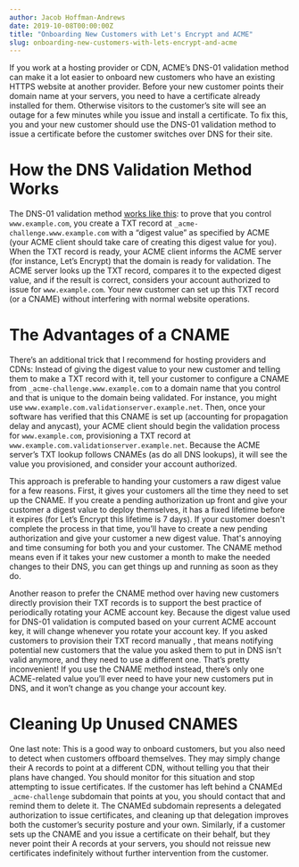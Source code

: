 ```yaml
---
author: Jacob Hoffman-Andrews
date: 2019-10-08T00:00:00Z
title: "Onboarding New Customers with Let's Encrypt and ACME"
slug: onboarding-new-customers-with-lets-encrypt-and-acme
---
```


If you work at a hosting provider or CDN, ACME’s DNS-01 validation
method can make it a lot easier to onboard new customers who have an
existing HTTPS website at another provider. Before your new customer
points their domain name at your servers, you need to have a certificate
already installed for them. Otherwise visitors to the customer’s site
will see an outage for a few minutes while you issue and install a
certificate. To fix this, you and your new customer should use the
DNS-01 validation method to issue a certificate before the customer
switches over DNS for their site.

# How the DNS Validation Method Works

The DNS-01 validation method [works like
this](https://letsencrypt.org/docs/challenge-types/#dns-01-challenge): to prove that you control
`www.example.com`, you create a TXT record at
`_acme-challenge.www.example.com` with a “digest value” as specified by
ACME (your ACME client should take care of creating this digest value
for you). When the TXT record is ready, your ACME client informs the ACME server (for
instance, Let’s Encrypt) that the domain is ready for validation. The
ACME server looks up the TXT record, compares it to the expected digest
value, and if the result is correct, considers your account authorized
to issue for `www.example.com`. Your new customer can set up this TXT
record (or a CNAME) without interfering with normal website operations.

# The Advantages of a CNAME

There’s an additional trick that I recommend for hosting providers and
CDNs: Instead of giving the digest value to your new customer and
telling them to make a TXT record with it, tell your customer to
configure a CNAME from `_acme-challenge.www.example.com` to a domain
name that you control and that is unique to the domain being validated.
For instance, you might use `www.example.com.validationserver.example.net`.
Then, once your
software has verified that this CNAME is set up (accounting for
propagation delay and anycast), your ACME client should
begin the validation process for `www.example.com`, provisioning a TXT
record at `www.example.com.validationserver.example.net`. Because the
ACME server’s TXT lookup follows CNAMEs (as do all DNS lookups), it will
see the value you provisioned, and consider your account authorized.

This approach is preferable to handing your customers a raw digest value
for a few reasons. First, it gives your customers all the time they need to set
up the CNAME. If you create a pending authorization up front and give
your customer a digest value to deploy themselves, it has a fixed
lifetime before it expires (for Let’s Encrypt this lifetime is 7 days).
If your customer doesn't complete the process in that time,
you’ll have to create a new pending authorization and give
your customer a new digest value. That's annoying and time consuming for
both you and your customer. The CNAME method means even if it
takes your new customer a month to make the needed changes to their DNS,
you can get things up and running as soon as they do.

Another reason to prefer the CNAME method over having new customers
directly provision their TXT records is to support the best practice of
periodically rotating your ACME account key. Because the digest value
used for DNS-01 validation is computed based on your current ACME
account key, it will change whenever you rotate your account key. If you
asked customers to provision their TXT record manually , that means
notifying potential new customers that the value you asked them to put
in DNS isn't valid anymore, and they need to use a different one. That’s pretty
inconvenient! If you use the CNAME method instead, there’s only one
ACME-related value you’ll ever need to have your new customers put in
DNS, and it won’t change as you change your account key.

# Cleaning Up Unused CNAMES

One last note: This is a good way to onboard customers, but you also
need to detect when customers offboard themselves. They may simply
change their A records to point at a different CDN, without telling you
that their plans have changed. You should monitor for this situation and
stop attempting to issue certificates. If the customer has left behind a
CNAMEd `_acme-challenge` subdomain that points at you, you should
contact that and remind them to delete it. The CNAMEd subdomain
represents a delegated authorization to issue certificates, and cleaning
up that delegation improves both the customer’s security posture and
your own. Similarly, if a customer sets up the CNAME and you issue a
certificate on their behalf, but they never point their A records at
your servers, you should not reissue new certificates indefinitely
without further intervention from the customer.
